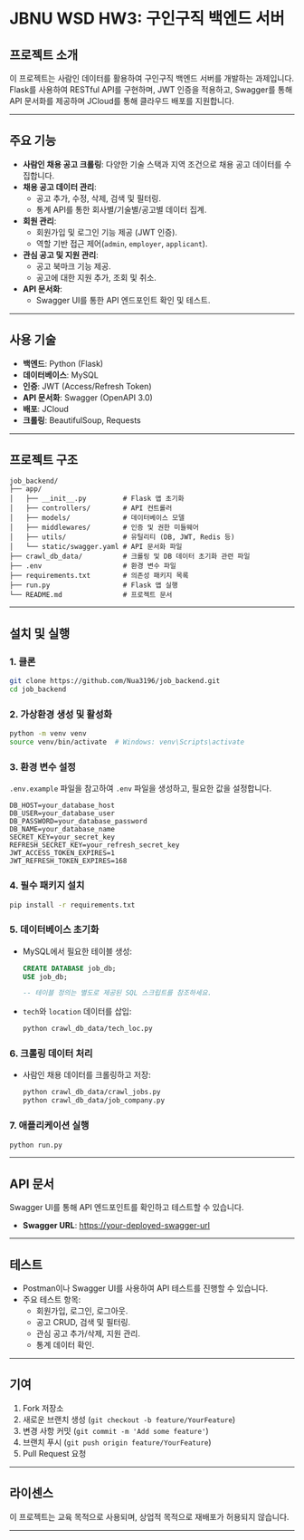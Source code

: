 # JBNU WSD HW3: 구인구직 백엔드 서버

## 프로젝트 소개
이 프로젝트는 사람인 데이터를 활용하여 구인구직 백엔드 서버를 개발하는 과제입니다. Flask를 사용하여 RESTful API를 구현하며, JWT 인증을 적용하고, Swagger를 통해 API 문서화를 제공하며 JCloud를 통해 클라우드 배포를 지원합니다.

---

## 주요 기능
- **사람인 채용 공고 크롤링**: 다양한 기술 스택과 지역 조건으로 채용 공고 데이터를 수집합니다.
- **채용 공고 데이터 관리**:
  - 공고 추가, 수정, 삭제, 검색 및 필터링.
  - 통계 API를 통한 회사별/기술별/공고별 데이터 집계.
- **회원 관리**:
  - 회원가입 및 로그인 기능 제공 (JWT 인증).
  - 역할 기반 접근 제어(`admin`, `employer`, `applicant`).
- **관심 공고 및 지원 관리**:
  - 공고 북마크 기능 제공.
  - 공고에 대한 지원 추가, 조회 및 취소.
- **API 문서화**:
  - Swagger UI를 통한 API 엔드포인트 확인 및 테스트.

---

## 사용 기술
- **백엔드**: Python (Flask)
- **데이터베이스**: MySQL
- **인증**: JWT (Access/Refresh Token)
- **API 문서화**: Swagger (OpenAPI 3.0)
- **배포**: JCloud
- **크롤링**: BeautifulSoup, Requests

---

## 프로젝트 구조

```
job_backend/
├── app/
│   ├── __init__.py         # Flask 앱 초기화
│   ├── controllers/        # API 컨트롤러
│   ├── models/             # 데이터베이스 모델
│   ├── middlewares/        # 인증 및 권한 미들웨어
│   ├── utils/              # 유틸리티 (DB, JWT, Redis 등)
│   └── static/swagger.yaml # API 문서화 파일
├── crawl_db_data/          # 크롤링 및 DB 데이터 초기화 관련 파일
├── .env                    # 환경 변수 파일
├── requirements.txt        # 의존성 패키지 목록
├── run.py                  # Flask 앱 실행
└── README.md               # 프로젝트 문서
```

---

## 설치 및 실행

### 1. 클론
```bash
git clone https://github.com/Nua3196/job_backend.git
cd job_backend
```

### 2. 가상환경 생성 및 활성화
```bash
python -m venv venv
source venv/bin/activate  # Windows: venv\Scripts\activate
```

### 3. 환경 변수 설정
`.env.example` 파일을 참고하여 `.env` 파일을 생성하고, 필요한 값을 설정합니다.
```plaintext
DB_HOST=your_database_host
DB_USER=your_database_user
DB_PASSWORD=your_database_password
DB_NAME=your_database_name
SECRET_KEY=your_secret_key
REFRESH_SECRET_KEY=your_refresh_secret_key
JWT_ACCESS_TOKEN_EXPIRES=1
JWT_REFRESH_TOKEN_EXPIRES=168
```

### 4. 필수 패키지 설치
```bash
pip install -r requirements.txt
```

### 5. 데이터베이스 초기화
- MySQL에서 필요한 테이블 생성:
  ```sql
  CREATE DATABASE job_db;
  USE job_db;

  -- 테이블 정의는 별도로 제공된 SQL 스크립트를 참조하세요.
  ```
- `tech`와 `location` 데이터를 삽입:
  ```bash
  python crawl_db_data/tech_loc.py
  ```

### 6. 크롤링 데이터 처리
- 사람인 채용 데이터를 크롤링하고 저장:
  ```bash
  python crawl_db_data/crawl_jobs.py
  python crawl_db_data/job_company.py
  ```

### 7. 애플리케이션 실행
```bash
python run.py
```

---

## API 문서
Swagger UI를 통해 API 엔드포인트를 확인하고 테스트할 수 있습니다.

- **Swagger URL**: <https://your-deployed-swagger-url>

---

## 테스트
- Postman이나 Swagger UI를 사용하여 API 테스트를 진행할 수 있습니다.
- 주요 테스트 항목:
  - 회원가입, 로그인, 로그아웃.
  - 공고 CRUD, 검색 및 필터링.
  - 관심 공고 추가/삭제, 지원 관리.
  - 통계 데이터 확인.

---

## 기여
1. Fork 저장소
2. 새로운 브랜치 생성 (`git checkout -b feature/YourFeature`)
3. 변경 사항 커밋 (`git commit -m 'Add some feature'`)
4. 브랜치 푸시 (`git push origin feature/YourFeature`)
5. Pull Request 요청

---

## 라이센스
이 프로젝트는 교육 목적으로 사용되며, 상업적 목적으로 재배포가 허용되지 않습니다.

---